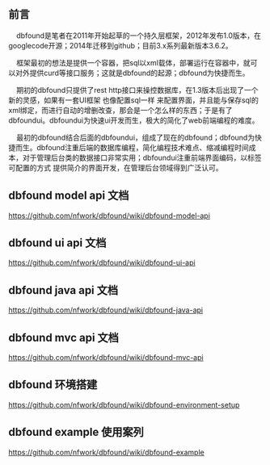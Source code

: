 ## 前言

    dbfound是笔者在2011年开始起草的一个持久层框架，2012年发布1.0版本，在googlecode开源；2014年迁移到github；目前3.x系列最新版本3.6.2。

    框架最初的想法是提供一个容器，把sql以xml载体，部署运行在容器中，就可以对外提供curd等接口服务；这就是dbfound的起源；dbfound为快捷而生。

    期初的dbfound只提供了rest http接口来操控数据库，在1.3版本后出现了一个新的灵感，如果有一套UI框架 也像配置sql一样 来配置界面，并且能与保存sql的xml绑定，而进行自动的增删改查，那会是一个怎么样的东西；于是有了dbfoundui。dbfoundui为快速ui开发而生，极大的简化了web前端编程的难度。

    最初的dbfound结合后面的dbfoundui，组成了现在的dbfound；dbfound为快捷而生。dbfound注重后端的数据库编程，简化编程技术难点、缩减编程时间成本，对于管理后台类的数据接口非常实用；dbfoundui注重前端界面编码，以标签可配置的方式 提供简介的界面开发，在管理后台领域得到广泛认可。

## dbfound model api 文档
https://github.com/nfwork/dbfound/wiki/dbfound-model-api

## dbfound ui api 文档
https://github.com/nfwork/dbfound/wiki/dbfound-ui-api

## dbfound java api 文档
https://github.com/nfwork/dbfound/wiki/dbfound-java-api

## dbfound mvc api 文档
https://github.com/nfwork/dbfound/wiki/dbfound-mvc-api

## dbfound 环境搭建
https://github.com/nfwork/dbfound/wiki/dbfound-environment-setup

## dbfound example 使用案列
https://github.com/nfwork/dbfound/wiki/dbfound-example
